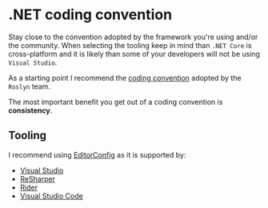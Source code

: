 # .NET coding convention

Stay close to the convention adopted by the framework you're using and/or the community. When selecting the tooling keep in mind than `.NET Core` is cross-platform and it is likely than some of your developers will not be using `Visual Studio`.

As a starting point I recommend the [coding convention][roslyn] adopted by the `Roslyn` team.

The most important benefit you get out of a coding convention is **consistency**.

## Tooling

I recommend using [EditorConfig][editorconfig] as it is supported by:

- [Visual Studio][visual-studio]
- [ReSharper][resharper]
- [Rider][rider]
- [Visual Studio Code][visual-studio-code]

[editorconfig]: https://editorconfig.org/
[visual-studio]: https://docs.microsoft.com/en-us/visualstudio/ide/editorconfig-code-style-settings-reference
[resharper]: https://www.jetbrains.com/help/resharper/Using_EditorConfig.html
[rider]: https://www.jetbrains.com/help/rider/Using_EditorConfig.html
[visual-studio-code]: https://marketplace.visualstudio.com/items?itemName=EditorConfig.EditorConfig
[roslyn]: https://github.com/dotnet/roslyn/blob/master/.editorconfig
